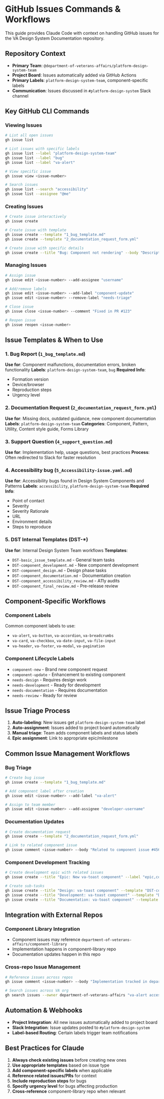 # GitHub Issues Commands & Workflows

This guide provides Claude Code with context on handling GitHub issues for the VA Design System Documentation repository.

## Repository Context

- **Primary Team**: `@department-of-veterans-affairs/platform-design-system-team`
- **Project Board**: Issues automatically added via GitHub Actions
- **Primary Labels**: `platform-design-system-team`, component-specific labels
- **Communication**: Issues discussed in `#platform-design-system` Slack channel

## Key GitHub CLI Commands

### Viewing Issues

```bash
# List all open issues
gh issue list

# List issues with specific labels
gh issue list --label "platform-design-system-team"
gh issue list --label "bug"
gh issue list --label "va-alert"

# View specific issue
gh issue view <issue-number>

# Search issues
gh issue list --search "accessibility"
gh issue list --assignee "@me"
```

### Creating Issues

```bash
# Create issue interactively
gh issue create

# Create issue with template
gh issue create --template "1_bug_template.md"
gh issue create --template "2_documentation_request_form.yml"

# Create issue with specific details
gh issue create --title "Bug: Component not rendering" --body "Description..." --label "bug,platform-design-system-team"
```

### Managing Issues

```bash
# Assign issue
gh issue edit <issue-number> --add-assignee "username"

# Add/remove labels
gh issue edit <issue-number> --add-label "component-update"
gh issue edit <issue-number> --remove-label "needs-triage"

# Close issue
gh issue close <issue-number> --comment "Fixed in PR #123"

# Reopen issue
gh issue reopen <issue-number>
```

## Issue Templates & When to Use

### 1. Bug Report (`1_bug_template.md`)

**Use for**: Component malfunctions, documentation errors, broken functionality
**Labels**: `platform-design-system-team`, `bug`
**Required Info**: 
- Formation version
- Device/browser
- Reproduction steps
- Urgency level

### 2. Documentation Request (`2_documentation_request_form.yml`)

**Use for**: Missing docs, outdated guidance, new component documentation
**Labels**: `platform-design-system-team`
**Categories**: Component, Pattern, Utility, Content style guide, Forms Library

### 3. Support Question (`4_support_question.md`)

**Use for**: Implementation help, usage questions, best practices
**Process**: Often redirected to Slack for faster resolution

### 4. Accessibility bug (`5_Accessibility-issue.yaml.md`)

**Use for**: Accessibility bugs found in Design System Components and Patterns
**Labels**: `accessibility`, `platform-design-system-team`
**Required Info**:
- Point of contact
- Severity
- Severity Rationale
- URL
- Environment details
- Steps to reproduce

### 5. DST Internal Templates (DST-*)

**Use for**: Internal Design System Team workflows
**Templates**:
- `DST-basic_issue_template.md` - General team tasks
- `DST-component_development.md` - New component development
- `DST-component_design.md` - Design phase tasks
- `DST-component_documentation.md` - Documentation creation
- `DST-component_accessibility_review.md` - A11y audits
- `DST-component_final_review.md` - Pre-release review

## Component-Specific Workflows

### Component Labels

Common component labels to use:

- `va-alert`, `va-button`, `va-accordion`, `va-breadcrumbs`
- `va-card`, `va-checkbox`, `va-date-input`, `va-file-input`
- `va-header`, `va-footer`, `va-modal`, `va-pagination`

### Component Lifecycle Labels

- `component-new` - Brand new component request
- `component-update` - Enhancement to existing component
- `needs-design` - Requires design work
- `needs-development` - Ready for development
- `needs-documentation` - Requires documentation
- `needs-review` - Ready for review

## Issue Triage Process

1. **Auto-labeling**: New issues get `platform-design-system-team` label
2. **Auto-assignment**: Issues added to project board automatically
3. **Manual triage**: Team adds component labels and status labels
4. **Epic assignment**: Link to appropriate epic/milestone

## Common Issue Management Workflows

### Bug Triage

```bash
# Create bug issue
gh issue create --template "1_bug_template.md"

# Add component label after creation
gh issue edit <issue-number> --add-label "va-alert"

# Assign to team member
gh issue edit <issue-number> --add-assignee "developer-username"
```

### Documentation Updates

```bash
# Create documentation request
gh issue create --template "2_documentation_request_form.yml"

# Link to related component issue
gh issue comment <issue-number> --body "Related to component issue #456"
```

### Component Development Tracking

```bash
# Create development epic with related issues
gh issue create --title "Epic: New va-toast component" --label "epic,component-new"

# Create sub-tasks
gh issue create --title "Design: va-toast component" --template "DST-component_design.md"
gh issue create --title "Development: va-toast component" --template "DST-component_development.md"
gh issue create --title "Documentation: va-toast component" --template "DST-component_documentation.md"
```

## Integration with External Repos

### Component Library Integration

- Component issues may reference `department-of-veterans-affairs/component-library`
- Implementation happens in component-library repo
- Documentation updates happen in this repo

### Cross-repo Issue Management

```bash
# Reference issues across repos
gh issue comment <issue-number> --body "Implementation tracked in department-of-veterans-affairs/component-library#123"

# Search issues across VA org
gh search issues --owner department-of-veterans-affairs "va-alert accessibility"
```

## Automation & Webhooks

- **Project Integration**: All new issues automatically added to project board
- **Slack Integration**: Issue updates posted to `#platform-design-system`
- **Label-based Routing**: Certain labels trigger team notifications

## Best Practices for Claude

1. **Always check existing issues** before creating new ones
2. **Use appropriate templates** based on issue type
3. **Add component-specific labels** when applicable
4. **Reference related issues/PRs** for context
5. **Include reproduction steps** for bugs
6. **Specify urgency level** for bugs affecting production
7. **Cross-reference** component-library repo when relevant
